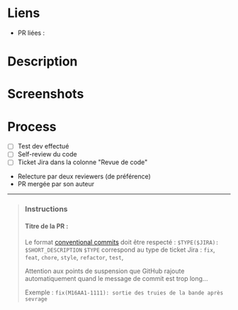 <!-- Retirer les sections qui ne s'appliquent pas -->
# Liens
- PR liées : 

# Description


# Screenshots 


# Process
- [ ] Test dev effectué
- [ ] Self-review du code
- [ ] Ticket Jira dans la colonne "Revue de code"
- Relecture par deux reviewers (de préférence)
- PR mergée par son auteur

<hr/>

> ### Instructions
> 
> #### Titre de la PR :
> Le format [conventional commits](https://www.conventionalcommits.org/en/v1.0.0/#summary]) doit être respecté : `$TYPE($JIRA): $SHORT_DESCRIPTION`
> `$TYPE` correspond au type de ticket Jira : `fix`, `feat`, `chore`, `style`, `refactor`, `test`,
>       
> Attention aux points de suspension que GitHub rajoute automatiquement quand le message de commit est trop long...
>       
> Exemple : `fix(M16AA1-1111): sortie des truies de la bande après sevrage`
